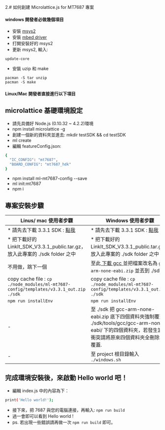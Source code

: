 2.# 如何創建 Microlattice.js for MT7687 專案


#### windows 開發者必做幾個項目
* 安裝 [msys2](https://msys2.github.io/)
* 安裝 [mbed driver](http://mbed.org/handbook/Windows-serial-configuration)
* 打開安裝好的 msys2
* 更新 msys2, 輸入:
```
update-core
```
* 安裝 uzip 和 make
```
pacman -S tar unzip
pacman -S make
```

#### Linux/Mac 開發者直接進行以下項目

## microlattice 基礎環境設定
* 請先具備好 Node.js (0.10.32 ~ 4.2.2)環境
* npm install microlattice -g
* 創建一個新的資料夾並進去: mkdir testSDK && cd testSDK
* ml create
* 編輯 featureConfig.json:
``` bash
{
  "IC_CONFIG": "mt7687",
  "BOARD_CONFIG": "mt7687_hdk"
}
```
* npm install ml-mt7687-config --save
* ml init:mt7687
* npm i

## 專案安裝步驟

| Linus/ mac 使用者步驟 | Windows 使用者步驟 |
| -- | -- |
| * 請先去下載 3.3.1 SDK : [點我](https://cdn.mediatek.com/download_page/index.html?platform=RTOS&version=v3.3.1&filename=LinkIt_SDK_V3.3.1_public.tar.gz) | * 請先去下載 3.3.1 SDK : [點我](https://cdn.mediatek.com/download_page/index.html?platform=RTOS&version=v3.3.1&filename=LinkIt_SDK_V3.3.1_public.tar.gz) |
| * 把下載好的 LinkIt_SDK_V3.3.1_public.tar.gz，放入此專案的 ./sdk folder 之中 | * 把下載好的 LinkIt_SDK_V3.3.1_public.tar.gz，放入此專案的 ./sdk folder 之中 |
| 不用做，跳下一個 | 至此[ 下載 gcc ](https://launchpad.net/gcc-arm-embedded/4.8/4.8-2014-q3-update/+download/gcc-arm-none-eabi-4_8-2014q3-20140805-win32.zip)並把檔案改名為 `gcc-arm-none-eabi.zip` 並丟到 ./sdk|
| copy cache file : `cp ./node_modules/ml-mt7687-config/templates/v3.3.1_out.zip ./sdk` | copy cache file : `cp ./node_modules/ml-mt7687-config/templates/v3.3.1_out.zip ./sdk` |
|`npm run installEnv` | `npm run installEnv` |
|- | 至 ./sdk 把 gcc-arm-none-eabi.zip 底下四個資料夾強制覆蓋 ./sdk/tools/gcc/gcc-arm-none-eabi/ 下的四個資料夾，若發生當案衝突請將原來四個資料夾全刪除再覆蓋.|
| -| 至 project 根目錄輸入 `./windows.sh` |

## 完成環境安裝後，來啟動 Hello world 吧！
* 編輯 index.js 中的內容為下：
``` bash
print('Hello world!');
```
* 接下來，把 7687 與您的電腦連接，再輸入: `npm run build`
* 過一會即可以看到 Hello world !
* ps. 若出現一些錯誤請再做一次 `npm run build` 即可。